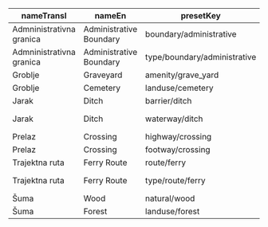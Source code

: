 |nameTransl|nameEn|presetKey|searchable|icon|tags0|tags1|tags2|tags3|tags4|geometryArea|geometryLine|geometryPoint|geometryVertex|geometryRelation|
| ------ | ------ | ------ | ------ | ------ | ------ | ------ | ------ | ------ | ------ | ------ | ------ | ------ | ------ | ------ |
|Admninistrativna granica|Administrative Boundary|boundary/administrative| | |boundary=administrative| | | | | |line| | | |
|Admninistrativna granica|Administrative Boundary|type/boundary/administrative| |boundary|type=boundary|boundary=administrative| | | | | | | |relation|
|Groblje|Graveyard|amenity/grave_yard| |cemetery|amenity=grave_yard| | | | |area| |point| | |
|Groblje|Cemetery|landuse/cemetery| |cemetery|landuse=cemetery| | | | |area| |point|vertex| |
|Jarak|Ditch|barrier/ditch| | |barrier=ditch| | | | |area|line| | | |
|Jarak|Ditch|waterway/ditch| |waterway-ditch|waterway=ditch| | | | | |line| | | |
|Prelaz|Crossing|highway/crossing| | |highway=crossing| | | | | | | |vertex| |
|Prelaz|Crossing|footway/crossing| | |highway=footway|footway=crossing| | | | |line| | | |
|Trajektna ruta|Ferry Route|route/ferry| |ferry|route=ferry| | | | | |line| | | |
|Trajektna ruta|Ferry Route|type/route/ferry| |route-ferry|type=route|route=ferry| | | | | | | |relation|
|Šuma|Wood|natural/wood| |park2|natural=wood| | | | |area| |point| | |
|Šuma|Forest|landuse/forest| |park2|landuse=forest| | | | |area| |point| | |
